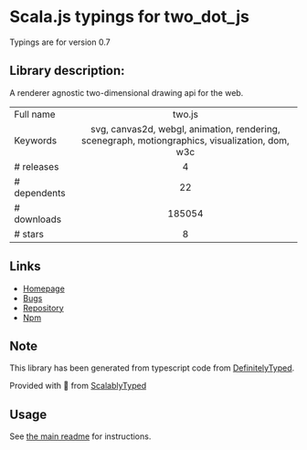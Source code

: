 
# Scala.js typings for two_dot_js

Typings are for version 0.7

## Library description:
A renderer agnostic two-dimensional drawing api for the web.

|                    |                 |
| ------------------ | :-------------: |
| Full name          | two.js |
| Keywords           | svg, canvas2d, webgl, animation, rendering, scenegraph, motiongraphics, visualization, dom, w3c |
| # releases         | 4 |
| # dependents       | 22 |
| # downloads        | 185054 |
| # stars            | 8 |

## Links
- [Homepage](https://two.js.org/)
- [Bugs](https://github.com/jonobr1/two.js/issues)
- [Repository](https://github.com/jonobr1/two.js)
- [Npm](https://www.npmjs.com/package/two.js)
    


## Note
This library has been generated from typescript code from [DefinitelyTyped](https://definitelytyped.org).

Provided with :purple_heart: from [ScalablyTyped](https://github.com/oyvindberg/ScalablyTyped)

## Usage
See [the main readme](../../readme.md) for instructions.


